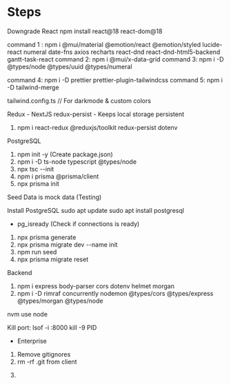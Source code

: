 # Steps
Downgrade React
npm install react@18 react-dom@18

command 1 : npm i @mui/material @emotion/react @emotion/styled lucide-react numeral date-fns axios recharts react-dnd react-dnd-html5-backend gantt-task-react
command 2:  npm i @mui/x-data-grid
command 3:  npm i -D @types/node @types/uuid @types/numeral

command 4: npm i -D prettier prettier-plugin-tailwindcss
command 5: npm i -D tailwind-merge

tailwind.config.ts
// For darkmode & custom colors

Redux - NextJS
redux-persist - Keeps local storage persistent
1. npm i react-redux @reduxjs/toolkit redux-persist dotenv

PostgreSQL
1. npm init -y (Create package.json)
2. npm i -D ts-node typescript @types/node
3. npx tsc --init
4. npm i prisma @prisma/client
5. npx prisma init

Seed Data is mock data (Testing)

Install PostgreSQL
sudo apt update
sudo apt install postgresql
- pg_isready (Check if connections is ready)

1. npx prisma generate
2. npx prisma migrate dev --name init
3. npm run seed
4. npx prisma migrate reset

Backend
1. npm i express body-parser cors dotenv helmet morgan
2. npm i -D rimraf concurrently nodemon @types/cors @types/express @types/morgan @types/node

nvm use node

Kill port:
lsof -i :8000
kill -9 PID

- Enterprise
1. Remove gitignores
2. rm -rf .git from client
3. ```
